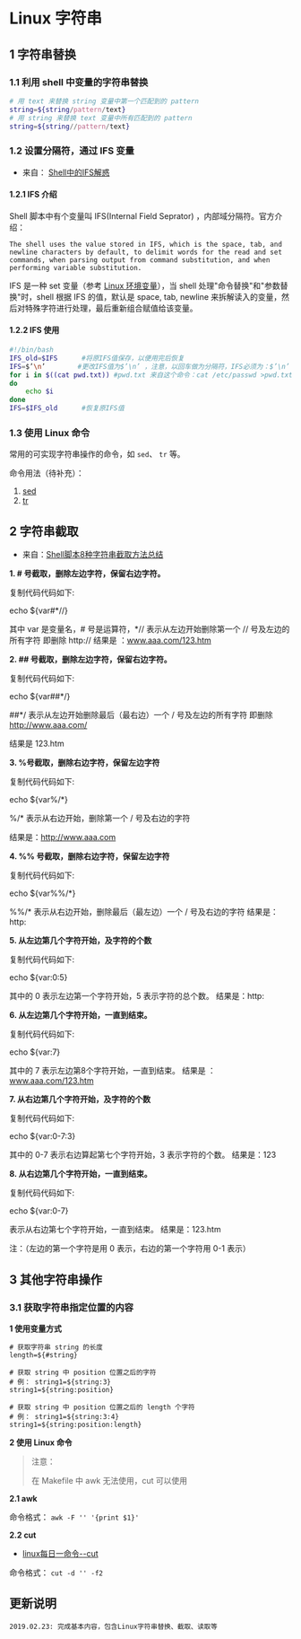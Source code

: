 # Linux 字符串

## 1 字符串替换

### 1.1 利用 shell 中变量的字符串替换

```bash
# 用 text 来替换 string 变量中第一个匹配到的 pattern
string=${string/pattern/text}
# 用 string 来替换 text 变量中所有匹配到的 pattern
string=${string//pattern/text}
```

### 1.2 设置分隔符，通过 IFS 变量

* 来自： [Shell中的IFS解惑](https://blog.csdn.net/whuslei/article/details/7187639)

#### 1.2.1 IFS 介绍

Shell 脚本中有个变量叫 IFS(Internal Field Seprator) ，内部域分隔符。官方介绍：

`The shell uses the value stored in IFS, which is the space, tab, and newline characters by default, to delimit words for the read and set commands, when parsing output from command substitution, and when performing variable substitution.`

IFS 是一种 set 变量（参考 [Linux 环境变量](../linux-environment-variable.md)），当 shell 处理"命令替换"和"参数替换"时，shell 根据 IFS 的值，默认是 space, tab, newline 来拆解读入的变量，然后对特殊字符进行处理，最后重新组合赋值给该变量。

#### 1.2.2 IFS 使用

```bash
#!/bin/bash
IFS_old=$IFS      #将原IFS值保存，以便用完后恢复
IFS=$’\n’        #更改IFS值为$’\n’ ，注意，以回车做为分隔符，IFS必须为：$’\n’
for i in $((cat pwd.txt)) #pwd.txt 来自这个命令：cat /etc/passwd >pwd.txt
do
    echo $i
done
IFS=$IFS_old      #恢复原IFS值
```

### 1.3 使用 Linux 命令

常用的可实现字符串操作的命令，如 `sed`、 `tr` 等。

命令用法（待补充）：

1. [sed]()
2. [tr]()

## 2 字符串截取

* 来自：[Shell脚本8种字符串截取方法总结](https://www.jb51.net/article/56563.htm)

**1. # 号截取，删除左边字符，保留右边字符。**

复制代码代码如下:

echo ${var#*//}

其中 var 是变量名，# 号是运算符，*// 表示从左边开始删除第一个 // 号及左边的所有字符
即删除 http://
结果是 ：www.aaa.com/123.htm

**2. ## 号截取，删除左边字符，保留右边字符。**

复制代码代码如下:

echo ${var##*/}

\##*/ 表示从左边开始删除最后（最右边）一个 / 号及左边的所有字符
即删除 http://www.aaa.com/

结果是 123.htm

**3. %号截取，删除右边字符，保留左边字符**

复制代码代码如下:

echo ${var%/*}

%/* 表示从右边开始，删除第一个 / 号及右边的字符

结果是：http://www.aaa.com

**4. %% 号截取，删除右边字符，保留左边字符**

复制代码代码如下:

echo ${var%%/*}

%%/* 表示从右边开始，删除最后（最左边）一个 / 号及右边的字符
结果是：http:

**5. 从左边第几个字符开始，及字符的个数**

复制代码代码如下:

echo ${var:0:5}

其中的 0 表示左边第一个字符开始，5 表示字符的总个数。
结果是：http:

**6. 从左边第几个字符开始，一直到结束。**

复制代码代码如下:

echo ${var:7}

其中的 7 表示左边第8个字符开始，一直到结束。
结果是 ：www.aaa.com/123.htm

**7. 从右边第几个字符开始，及字符的个数**

复制代码代码如下:

echo ${var:0-7:3}

其中的 0-7 表示右边算起第七个字符开始，3 表示字符的个数。
结果是：123

**8. 从右边第几个字符开始，一直到结束。**

复制代码代码如下:

echo ${var:0-7}

表示从右边第七个字符开始，一直到结束。
结果是：123.htm

注：（左边的第一个字符是用 0 表示，右边的第一个字符用 0-1 表示）

## 3 其他字符串操作

### 3.1 获取字符串指定位置的内容

**1 使用变量方式**

```shell
# 获取字符串 string 的长度
length=${#string}

# 获取 string 中 position 位置之后的字符
# 例： string1=${string:3}
string1=${string:position}

# 获取 string 中 position 位置之后的 length 个字符
# 例： string1=${string:3:4}
string1=${string:position:length} 
```

**2 使用 Linux 命令**

> 注意：
>
> 在 Makefile 中 awk 无法使用，cut 可以使用

**2.1 awk**

命令格式： `awk -F '' '{print $1}'`

**2.2 cut**

* [linux每日一命令--cut](https://www.cnblogs.com/Hobbies/articles/4527447.html)

命令格式： `cut -d '' -f2`



## 更新说明

```
2019.02.23: 完成基本内容，包含Linux字符串替换、截取、读取等
```

